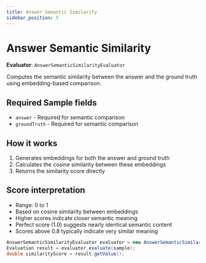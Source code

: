 ```yaml
---
title: Answer Semantic Similarity
sidebar_position: 5
---
```


# Answer Semantic Similarity

**Evaluator**: `AnswerSemanticSimilarityEvaluator`

Computes the semantic similarity between the answer and the ground truth using embedding-based comparison.

## Required Sample fields
- `answer` - Required for semantic comparison
- `groundTruth` - Required for semantic comparison

## How it works
1. Generates embeddings for both the answer and ground truth
2. Calculates the cosine similarity between these embeddings
3. Returns the similarity score directly

## Score interpretation
- Range: 0 to 1
- Based on cosine similarity between embeddings
- Higher scores indicate closer semantic meaning
- Perfect score (1.0) suggests nearly identical semantic content
- Scores above 0.8 typically indicate very similar meaning

```java
AnswerSemanticSimilarityEvaluator evaluator = new AnswerSemanticSimilarityEvaluator(embeddingModel);
Evaluation result = evaluator.evaluate(sample);
double similarityScore = result.getValue();
```
